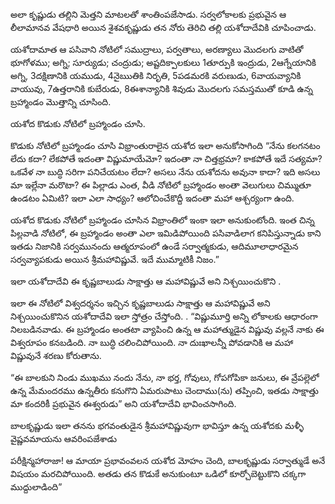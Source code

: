 ﻿అలా కృష్ణుడు తల్లిని మెత్తని మాటలతో శాంతింపజేసాడు. సర్వలోకాలకు ప్రభువైన ఆ లీలామానవ వేషధారి అయిన శైశవకృష్ణుడు తన నోరు తెరిచి తల్లి యశోదాదేవికి చూపించాడు. 

యశోదామాత ఆ పసివాని నోటిలో సముద్రాలు, పర్వతాలు, అరణ్యాలు మొదలగు వాటితో భూగోళము; అగ్ని; సూర్యుడు; చంద్రుడు; అష్టదిక్పాలకులు 1తూర్పుకి ఇంద్రుడు, 2ఆగ్నేయానికి అగ్ని, 3దక్షిణానికి యముడు, 4నైఋతికి నిరృతి, 5పడమరకి వరుణుడు, 6వాయవ్యానికి వాయువు, 7ఉత్తరానికి కుబేరుడు, 8ఈశాన్యానికి శివుడు మొదలగు సమస్తముతో కూడి ఉన్న బ్రహ్మాండం మొత్తాన్ని చూసింది. 

యశోద కొడుకు నోటిలో బ్రహ్మాండం చూసి. 

కొడుకు నోటిలో బ్రహ్మాండం చూసి విభ్రాంతురాలైన యశోద ఇలా అనుకోసాగింది
“నేను కలగనటం లేదు కదా? లేకపోతే ఇదంతా విష్ణుమాయేమో? ఇదంతా నా చిత్తభ్రమా? కాకపోతే ఇదే సత్యమా? ఒకవేళ నా బుద్ధి సరిగా పనిచేయటం లేదా? అసలు నేను యశోదను అవునా కాదా? ఇది అసలు మా ఇల్లేనా మరొటా? ఈ పిల్లాడు ఎంత, వీడి నోటిలో బ్రహ్మాండం అంతా వెలుగులు చిమ్ముతూ ఉండటం ఏమిటి? ఇలా ఎలా సాధ్యం? ఆలోచించేకొద్దీ ఇదంతా మహా ఆశ్చర్యంగా ఉంది. 

యశోద కొడుకు నోటిలో బ్రహ్మాండం చూసిన విభ్రాంతిలో ఇంకా ఇలా అనుకుంటోంది.
ఇంత చిన్న పిల్లవాడి నోటిలో, ఈ బ్రహ్మాండం అంతా ఎలా ఇమిడిపోయింది పసివాడిలాగ కనిపిస్తున్నాడు కాని ఇతడు నిజానికి సర్వమునందు ఆత్మరూపంలో ఉండే సర్వాత్మకుడు, ఆదిమూలాధారమైన సర్వవ్యాపకుడు అయిన శ్రీమహావిష్ణువే. ఇదే ముమ్మాటికీ నిజం.” 

ఇలా యశోదాదేవి ఈ కృష్ణబాలుడు సాక్షాత్తు ఆ మహావిష్ణువే అని నిశ్చయించుకొని . 

ఇలా ఈ నోటిలో విశ్వదర్శనం ఇచ్చిన కృష్ణబాలుడు సాక్షాత్తు ఆ మహావిష్ణువే అని నిశ్చయించుకొనిన యశోదాదేవి ఇలా స్తోత్రం చేస్తోంది. .
“విష్ణుమూర్తి అన్ని లోకాలకు ఆధారంగా నిలబడినవాడు. ఈ బ్రహ్మాండం అంతటా వ్యాపించి ఉన్న ఆ మహాత్ముడైన విష్ణువు వల్లనే నాకు ఈ విశ్వరూపం కనబడింది. నా బుద్ధి చలించిపోయింది. నా దుఃఖాలన్నీ పోవడానికి ఆ మహా విష్ణువునే శరణు కోరుతాను. 

“ఈ బాలకుని నిండు ముఖము నందు నేను, నా భర్త, గోవులు, గోపగోపికా జనులు, ఈ వ్రేపల్లెలో ఉన్న మేమందరము ఉన్నతీరు కనుగొని ఏమరుపాటు చెందాము(ను) తప్పించి, ఇతడు సాక్షాత్తు మా కందరికీ ప్రభువైన ఈశ్వరుడు” 
అని యశోదాదేవి భావించసాగింది. 

బాలకృష్ణుడు ఇలా తనను భగవంతుడైన శ్రీమహావిష్ణువుగా భావిస్తూ ఉన్న యశోదకు మళ్ళీ వైష్ణవమాయను ఆవరింపజేశాడు 

పరీక్షిన్మహారాజా! ఆ మాయా ప్రభావంవలన యశోద మోహం చెంది, బాలకృష్ణుడు సర్వాత్ముడే అనే విషయం మరచిపోయింది. అతడు తన కొడుకే అనుకుంటూ ఒడిలో కూర్చోబెట్టుకొని చక్కగా ముద్దులాడింది” 

